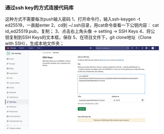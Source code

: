 ### 通过ssh key的方式连接代码库
这种方式不需要每次push输入密码
1、打开命令行，输入ssh-keygen -t ed25519，一直敲enter
2、cd到 ~/.ssh目录，用cat命令查看一下公钥内容： cat id_ed25519.pub，复制；
3、点击右上角头像 -> setting -> SSH Keys
4、将公钥复制到SSH Keys的文本框，保存
5、在项目文件下，git clone地址（Clone with SSH），生成本地文件夹；
![ssh-key](../image/ssh-key.jpg)